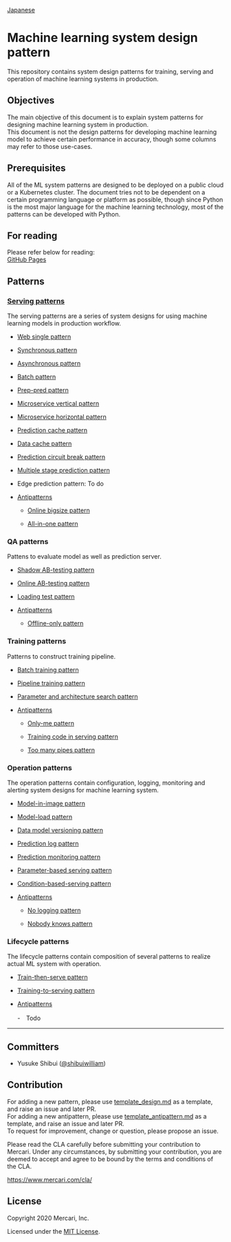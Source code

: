[Japanese](./README_ja.md)
# Machine learning system design pattern
This repository contains system design patterns for training, serving and operation of machine learning systems in production.

## Objectives
The main objective of this document is to explain system patterns for designing machine learning system in production. <br>
This document is not the design patterns for developing machine learning model to achieve certain performance in accuracy, though some columns may refer to those use-cases.
<br>

## Prerequisites
All of the ML system patterns are designed to be deployed on a public cloud or a Kubernetes cluster. The document tries not to be dependent on a certain programming language or platform as possible, though since Python is the most major language for the machine learning technology, most of the patterns can be developed with Python.
<br>

## For reading
Please refer below for reading:<br>
[GitHub Pages](https://mercari.github.io/ml-system-design-pattern/)

## Patterns
### [Serving patterns](./Serving-patterns/README.md)
The serving patterns are a series of system designs for using machine learning models in production workflow.
- [Web single pattern](./Serving-patterns/Web-single-pattern/design_en.md)


- [Synchronous pattern](./Serving-patterns/Synchronous-pattern/design_en.md)


- [Asynchronous pattern](./Serving-patterns/Asynchronous-pattern/design_en.md)


- [Batch pattern](./Serving-patterns/Batch-pattern/design_en.md)


- [Prep-pred pattern](./Serving-patterns/Prep-pred-pattern/design_en.md)


- [Microservice vertical pattern](./Serving-patterns/Microservice-vertical-pattern/design_en.md)


- [Microservice horizontal pattern](./Serving-patterns/Microservice-horizontal-pattern/design_en.md)


- [Prediction cache pattern](./Serving-patterns/Prediction-cache-pattern/design_en.md)


- [Data cache pattern](./Serving-patterns/Data-cache-pattern/design_en.md)


- [Prediction circuit break pattern](./Serving-patterns/Prediction-circuit-break-pattern/design_en.md)


- [Multiple stage prediction pattern](./Serving-patterns/Multiple-stage-prediction-pattern/design_en.md)
 

- Edge prediction pattern: To do

- [Antipatterns](./Serving-patterns/Anti-patterns/README.md)

  - [Online bigsize pattern](./Serving-patterns/Anti-patterns/Online-bigsize-pattern/design_en.md)

  - [All-in-one pattern](./Serving-patterns/Anti-patterns/All-in-one-pattern/design_en.md)

### QA patterns
Pattens to evaluate model as well as prediction server.
- [Shadow AB-testing pattern](./QA-patterns/Shadow-ab-test-pattern/design_en.md)


- [Online AB-testing pattern](./QA-patterns/Online-ab-test-pattern/design_en.md)


- [Loading test pattern](./QA-patterns/Loading-test-pattern/design_en.md)

- [Antipatterns](./QA-patterns/Anti-patterns/README.md)

  - [Offline-only pattern](./QA-patterns/Anti-patterns/Offline-only-pattern/design_en.md)

### Training patterns
Patterns to construct training pipeline.
- [Batch training pattern](./Training-patterns/Batch-training-pattern/design_en.md)


- [Pipeline training pattern](./Training-patterns/Pipeline-training-pattern/design_en.md)


- [Parameter and architecture search pattern](./Training-patterns/Parameter-and-architecture-search-pattern/design_en.md)


- [Antipatterns](./Training-patterns/Anti-patterns/README.md)

  - [Only-me pattern](./Training-patterns/Anti-patterns/Only-me-pattern/design_en.md)

  - [Training code in serving pattern](./Training-patterns/Anti-patterns/Training-code-in-serving-pattern/design_en.md)

  - [Too many pipes pattern](./Training-patterns/Anti-patterns/Too-many-pipes-pattern/design_en.md)

### Operation patterns
The operation patterns contain configuration, logging, monitoring and alerting system designs for machine learning system.
- [Model-in-image pattern](./Operation-patterns/Model-in-image-pattern/design_en.md)


- [Model-load pattern](./Operation-patterns/Model-load-pattern/design_en.md)


- [Data model versioning pattern](./Operation-patterns/Data-model-versioning-pattern/design_en.md)


- [Prediction log pattern](./Operation-patterns/Prediction-log-pattern/design_en.md)


- [Prediction monitoring pattern](./Operation-patterns/Prediction-monitoring-pattern/design_en.md)


- [Parameter-based serving pattern](./Operation-patterns/Parameter-based-serving-pattern/design_en.md)


- [Condition-based-serving pattern](./Operation-patterns/Condition-based-serving-pattern/design_en.md)

- [Antipatterns](./Operation-patterns/Anti-patterns/README.md)

  - [No logging pattern](./Operation-patterns/Anti-patterns/No-logging-pattern/design_en.md)

  - [Nobody knows pattern](./Operation-patterns/Anti-patterns/Nobody-knows-pattern/design_en.md)


### Lifecycle patterns
The lifecycle patterns contain composition of several patterns to realize actual ML system with operation.
- [Train-then-serve pattern](./Lifecycle-patterns/Train-then-serve-pattern/design_en.md)


- [Training-to-serving pattern](./Lifecycle-patterns/Training-to-serving-pattern/design_en.md)


- [Antipatterns](./Lifecycle-patterns/Anti-patterns/README.md)

  -　Todo

---

## Committers

 * Yusuke Shibui ([@shibuiwilliam](https://github.com/shibuiwilliam))

## Contribution

For adding a new pattern, please use [template_design.md](./template_design.md) as a template, and raise an issue and later PR.<br>
For adding a new antipattern, please use [template_antipattern.md](./template_antipattern.md) as a template, and raise an issue and later PR.<br>
To request for improvement, change or question, please propose an issue.<br>

Please read the CLA carefully before submitting your contribution to Mercari.
Under any circumstances, by submitting your contribution, you are deemed to accept and agree to be bound by the terms and conditions of the CLA.

https://www.mercari.com/cla/


## License

Copyright 2020 Mercari, Inc.

Licensed under the [MIT License](LICENSE).